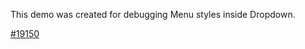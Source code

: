 This demo was created for debugging Menu styles inside Dropdown.

[#19150](https://github.com/ant-design/ant-design/pull/19150)